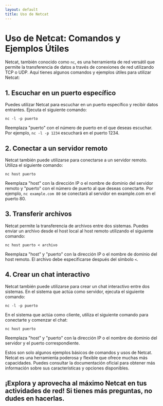 ```yaml
---
layout: default
title: Uso de Netcat
---
```


# Uso de Netcat: Comandos y Ejemplos Útiles

Netcat, también conocido como `nc`, es una herramienta de red versátil que permite la transferencia de datos a través de conexiones de red utilizando TCP o UDP. Aquí tienes algunos comandos y ejemplos útiles para utilizar Netcat:

## 1. Escuchar en un puerto específico

Puedes utilizar Netcat para escuchar en un puerto específico y recibir datos entrantes. Ejecuta el siguiente comando:

```
nc -l -p puerto
```

Reemplaza "puerto" con el número de puerto en el que deseas escuchar. Por ejemplo, `nc -l -p 1234` escuchará en el puerto 1234.

## 2. Conectar a un servidor remoto

Netcat también puede utilizarse para conectarse a un servidor remoto. Utiliza el siguiente comando:

```
nc host puerto
```

Reemplaza "host" con la dirección IP o el nombre de dominio del servidor remoto y "puerto" con el número de puerto al que deseas conectarte. Por ejemplo, `nc example.com 80` se conectará al servidor en example.com en el puerto 80.

## 3. Transferir archivos

Netcat permite la transferencia de archivos entre dos sistemas. Puedes enviar un archivo desde el host local al host remoto utilizando el siguiente comando:

```
nc host puerto < archivo
```

Reemplaza "host" y "puerto" con la dirección IP o el nombre de dominio del host remoto. El archivo debe especificarse después del símbolo `<`.

## 4. Crear un chat interactivo

Netcat también puede utilizarse para crear un chat interactivo entre dos sistemas. En el sistema que actúa como servidor, ejecuta el siguiente comando:

```
nc -l -p puerto
```

En el sistema que actúa como cliente, utiliza el siguiente comando para conectarte y comenzar el chat:

```
nc host puerto
```

Reemplaza "host" y "puerto" con la dirección IP o el nombre de dominio del servidor y el puerto correspondiente.

Estos son solo algunos ejemplos básicos de comandos y usos de Netcat. Netcat es una herramienta poderosa y flexible que ofrece muchas más capacidades. Puedes consultar la documentación oficial para obtener más información sobre sus características y opciones disponibles.

¡Explora y aprovecha al máximo Netcat en tus actividades de red! Si tienes más preguntas, no dudes en hacerlas.
---
